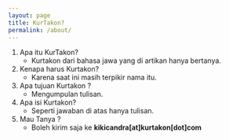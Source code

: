```yaml
---
layout: page
title: KurTakon?
permalink: /about/
---
```


1. Apa itu KurTakon?
   -  Kurtakon dari bahasa jawa yang di artikan hanya bertanya.
2. Kenapa harus Kurtakon?
    - Karena saat ini masih terpikir nama itu.
3. Apa tujuan Kurtakon ?
     - Mengumpulan tulisan.
4. Apa isi Kurtakon?
     - Seperti jawaban di atas hanya tulisan. <Enter>
5. Mau Tanya ?
    -  Boleh kirim saja ke <b>kikicandra[at]kurtakon[dot]com</b>
